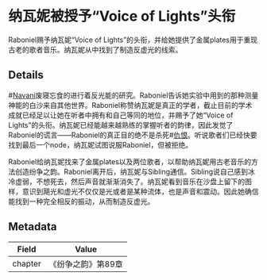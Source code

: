 # 纳瓦妮被授予“Voice of Lights”头衔
Raboniel赐予纳瓦妮“Voice of Lights”的头衔，并给她提供了金属plates用于重现古老的歌者音乐。纳瓦妮从中找到了制造反虚光的线索。

## Details
#[Navani](characters/navani)废寝忘食的进行着反光能的研究。Raboniel告诉她实验中用到的那种测量神能的白沙来自其他世界。Raboniel称赞纳瓦妮是真正的学者，截止目前的学术成就已经足以让她在听者中拥有和自己等同的地位，并赐予了她“Voice of Lights”的头衔。纳瓦妮已经能越来越熟练的掌握听者的韵律，因此发觉了Raboniel的谎言——Raboniel的真正目的绝不是杀死#[仇恨](characters/odium)。听说歌者们已经快要找到最后一个node，纳瓦妮试图说服Raboniel，但被拒绝。

Raboniel给纳瓦妮找来了金属plates以及两位歌者，以帮助纳瓦妮用古老音乐的方法创造纷争之韵。Raboniel离开后，纳瓦妮与Sibling通信。Sibling说自己感到冰冷虚弱，不想死去，然后声音就渐渐消失了。纳瓦妮看到音乐在沙盘上留下的图样，意识到飓光和虚光不仅仅是光或者是某种流体，也是声音和震动。因此她确信能找到一种完全相反的振动，从而制造反虚光。

## Metadata
| Field | Value |
| ----- | ----- |
| chapter | 《纷争之韵》第89章 |

